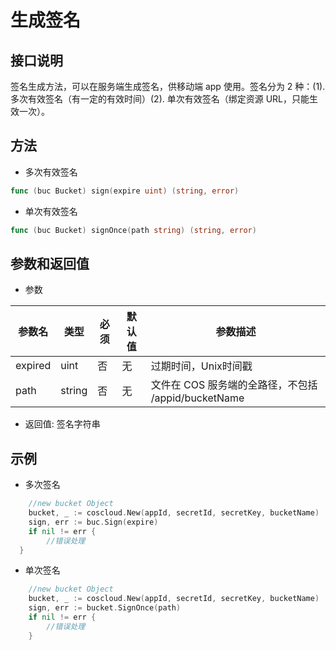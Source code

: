 生成签名
=======

## 接口说明

签名生成方法，可以在服务端生成签名，供移动端 app 使用。签名分为 2 种：(1). 多次有效签名（有一定的有效时间）(2). 单次有效签名（绑定资源 URL，只能生效一次）。

## 方法

- 多次有效签名

```go
func (buc Bucket) sign(expire uint) (string, error)
```

- 单次有效签名

```go
func (buc Bucket) signOnce(path string) (string, error)
```

## 参数和返回值

- 参数

| 参数名  | 类型  | 必须  | 默认值  | 参数描述  |
| ------------ | ------------ | ------------ | ------------ | ------------ |
|  expired   | uint  | 否  | 无  | 过期时间，Unix时间戳  |
|  path   | string  | 否  | 无  | 文件在 COS 服务端的全路径，不包括 /appid/bucketName  |

- 返回值: 签名字符串

## 示例

- 多次签名

```go
	//new bucket Object
	bucket, _ := coscloud.New(appId, secretId, secretKey, bucketName)
	sign, err := buc.Sign(expire)
	if nil != err {
     	//错误处理
  }
```

- 单次签名

```go
	//new bucket Object
	bucket, _ := coscloud.New(appId, secretId, secretKey, bucketName)
	sign, err := bucket.SignOnce(path)
	if nil != err {
     	//错误处理
  	}
```